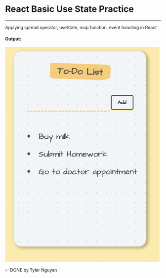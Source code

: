 # React Basic Use State Practice
---
Applying spread operator, useState, map function, event handling in React

#### Output:
<img src="pic/output.png" width="500px">

✅ DONE by Tyler Nguyen